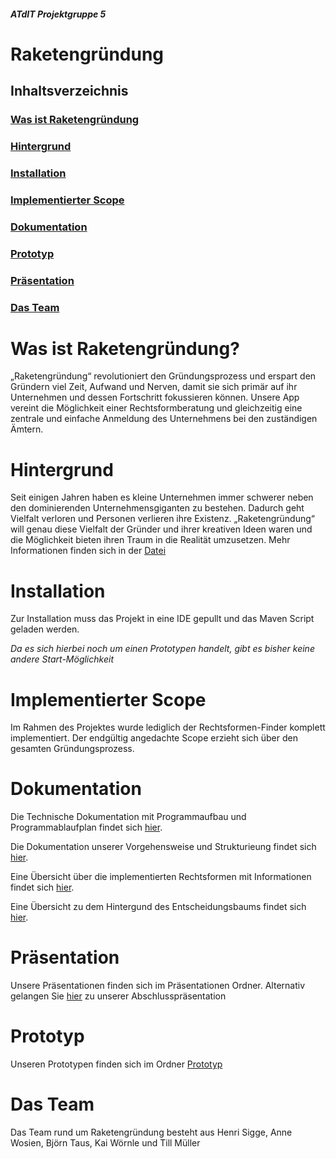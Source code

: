 ##### ATdIT Projektgruppe 5
# Raketengründung

## Inhaltsverzeichnis
### [Was ist Raketengründung](#was-ist-raketengründung-1)
### [Hintergrund](#hintergrund-1)
### [Installation](#installation-1)
### [Implementierter Scope](#implementierter-scope-1)
### [Dokumentation](#dokumentation-1)
### [Prototyp](#prototyp-1)
### [Präsentation](#präsentation-1)
### [Das Team](#das-team-1)


# Was ist Raketengründung?
„Raketengründung“ revolutioniert den Gründungsprozess und erspart den Gründern viel Zeit,
Aufwand und Nerven, damit sie sich primär auf ihr Unternehmen und dessen Fortschritt
fokussieren können.
Unsere App vereint die Möglichkeit einer Rechtsformberatung und gleichzeitig eine zentrale
und einfache Anmeldung des Unternehmens bei den zuständigen Ämtern.


#  Hintergrund
Seit einigen Jahren haben es kleine Unternehmen immer schwerer neben den dominierenden
Unternehmensgiganten zu bestehen. Dadurch geht Vielfalt verloren und
Personen verlieren ihre Existenz.
„Raketengründung“ will genau diese Vielfalt der Gründer und ihrer kreativen Ideen waren und
die Möglichkeit bieten ihren Traum in die Realität umzusetzen.
Mehr Informationen finden sich in der [Datei](https://github.com/HerrTill/Gruppe5-Raketengruendung/blob/master/Thema/Raketengru%CC%88ndung%20-%20The%20Solution.pdf)


# Installation
Zur Installation muss das Projekt in eine IDE gepullt und das Maven Script geladen werden.

_Da es sich hierbei noch um einen Prototypen handelt, gibt es bisher keine andere Start-Möglichkeit_


# Implementierter Scope
Im Rahmen des Projektes wurde lediglich der Rechtsformen-Finder komplett implementiert.
Der endgültig angedachte Scope erzieht sich über den gesamten Gründungsprozess.

# Dokumentation
Die Technische Dokumentation mit Programmaufbau und Programmablaufplan findet sich [hier](https://github.com/HerrTill/Gruppe5-Raketengruendung/blob/master/Technische%20Dokumentation/Technische%20Dokumentation.pdf).

Die Dokumentation unserer Vorgehensweise und Strukturieung findet sich [hier](https://github.com/HerrTill/Gruppe5-Raketengruendung/blob/master/Thema/Prozessdokumentation.pdf).

Eine Übersicht über die implementierten Rechtsformen mit Informationen findet sich [hier](https://github.com/HerrTill/Gruppe5-Raketengruendung/blob/master/Thema/Steckbriefe%20Gesellschaftsformen.pdf).

Eine Übersicht zu dem Hintergund des Entscheidungsbaums findet sich [hier](https://github.com/HerrTill/Gruppe5-Raketengruendung/blob/master/Thema/Entscheidungsbaum.pdf).

# Präsentation
Unsere Präsentationen finden sich im Präsentationen Ordner.
Alternativ gelangen Sie [hier](https://github.com/HerrTill/Gruppe5-Raketengruendung/blob/master/Pr%C3%A4sentation/Abschlusspr%C3%A4sentation_RG.pdf) zu unserer Abschlusspräsentation

# Prototyp
Unseren Prototypen finden sich im Ordner [Prototyp](https://github.com/HerrTill/Gruppe5-Raketengruendung/blob/master/Prototyp/RaketenGru%CC%88ndung_Prototyp.pdf)

# Das Team
Das Team rund um Raketengründung besteht aus Henri Sigge, Anne Wosien, Björn Taus, Kai Wörnle und Till Müller
